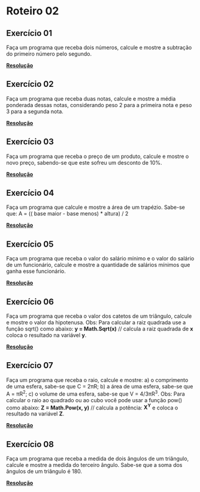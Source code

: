 # Roteiro 02

## Exercício 01
Faça um programa que receba dois números, calcule e mostre a subtração do primeiro número pelo segundo.

**<a href="./exercicio1/Program.cs">Resolução</a>**

## Exercício 02

Faça um programa que receba duas notas, calcule e mostre a média ponderada dessas notas, considerando peso 2 para a primeira nota e peso 3 para a segunda nota.

**<a href="./exercicio2/Program.cs">Resolução</a>**

## Exercício 03

Faça um programa que receba o preço de um produto, calcule e mostre o novo preço, sabendo-se que este sofreu um desconto de 10%.

**<a href="./exercicio3/Program.cs">Resolução</a>**

## Exercício 04

Faça um programa que calcule e mostre a área de um trapézio. Sabe-se que: A = (( base maior - base menos) * altura) / 2

**<a href="./exercicio4/Program.cs">Resolução</a>**

## Exercício 05

Faça um programa que receba o valor do salário mínimo e o valor do salário de um funcionário, calcule e mostre a quantidade de salários mínimos que ganha esse funcionário.

**<a href="./exercicio5/Program.cs">Resolução</a>**

## Exercício 06

Faça um programa que receba o valor dos catetos de um triângulo, calcule e mostre o valor da hipotenusa.
Obs: Para calcular a raiz quadrada use a função sqrt() como abaixo:
**y = Math.Sqrt(x)** // calcula a raiz quadrada de **x** coloca o resultado na variável **y**.

**<a href="./exercicio6/Program.cs">Resolução</a>**

## Exercício 07

Faça um programa que receba o raio, calcule e mostre:
a) o comprimento de uma esfera, sabe-se que C = 2πR;
b) a área de uma esfera, sabe-se que A = πR<sup>2</sup>;
c) o volume de uma esfera, sabe-se que V = 4/3πR<sup>3</sup>.
Obs: Para calcular o raio ao quadrado ou ao cubo você pode usar a função pow() como abaixo:
**Z = Math.Pow(x, y)** // calcula a potência: **X<sup>Y</sup>** e coloca o resultado na variável **Z**.

**<a href="./exercicio7/Program.cs">Resolução</a>**

## Exercício 08

Faça um programa que receba a medida de dois ângulos de um triângulo, calcule e mostre a medida do terceiro ângulo. Sabe-se que a soma dos ângulos de um triângulo é 180.

**<a href="./exercicio8/Program.cs">Resolução</a>**